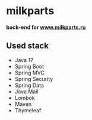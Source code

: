 # **milkparts**
**back-end for www.milkparts.ru**

## Used stack
- Java 17
- Spring Boot
- Spring MVC
- Spring Security
- Spring Data
- Java Mail
- Lombok
- Maven
- Thymeleaf

